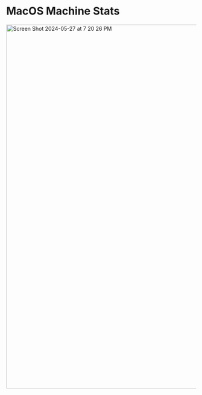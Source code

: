 # MacOS Machine Stats

<img width="964" alt="Screen Shot 2024-05-27 at 7 20 26 PM" src="https://github.com/yuvrajvirdi/machine-stats-widget/assets/81879713/3c6f30fb-d9b3-40d4-903e-e8daf4d0175e">
